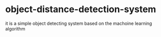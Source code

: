 # object-distance-detection-system
it is a simple object detecting system based on the machoine learning algorithm 
